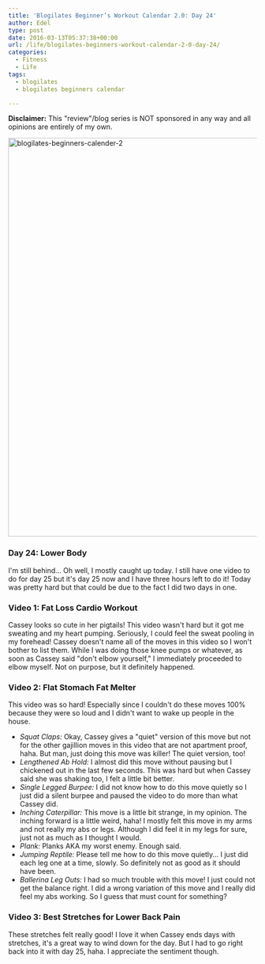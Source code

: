 ```yaml
---
title: 'Blogilates Beginner’s Workout Calendar 2.0: Day 24'
author: Edel
type: post
date: 2016-03-13T05:37:38+00:00
url: /life/blogilates-beginners-workout-calendar-2-0-day-24/
categories:
  - Fitness
  - Life
tags:
  - blogilates
  - blogilates beginners calendar

---
```

**Disclaimer:** This "review"/blog series is NOT sponsored in any way and all opinions are entirely of my own.

<a href="http://scattered.me/wp-content/uploads/2016/02/blogilates-beginners-calender-2.png" rel="attachment wp-att-11076"><img src="http://scattered.me/wp-content/uploads/2016/02/blogilates-beginners-calender-2-1024x806.png" alt="blogilates-beginners-calender-2" width="1024" height="806" class="alignnone size-large wp-image-11076" srcset="http://erzadel.net/blog/wp-content/uploads/2016/02/blogilates-beginners-calender-2-1024x806.png 1024w, http://erzadel.net/blog/wp-content/uploads/2016/02/blogilates-beginners-calender-2-300x236.png 300w, http://erzadel.net/blog/wp-content/uploads/2016/02/blogilates-beginners-calender-2-768x604.png 768w" sizes="(max-width: 1024px) 100vw, 1024px" /></a>

### Day 24: Lower Body

I'm still behind... Oh well, I mostly caught up today. I still have one video to do for day 25 but it's day 25 now and I have three hours left to do it! Today was pretty hard but that could be due to the fact I did two days in one.

### Video 1: Fat Loss Cardio Workout

Cassey looks so cute in her pigtails! This video wasn't hard but it got me sweating and my heart pumping. Seriously, I could feel the sweat pooling in my forehead! Cassey doesn't name all of the moves in this video so I won't bother to list them. While I was doing those knee pumps or whatever, as soon as Cassey said "don't elbow yourself," I immediately proceeded to elbow myself. Not on purpose, but it definitely happened.

<div class="flex-video">
</div>

### Video 2: Flat Stomach Fat Melter

This video was so hard! Especially since I couldn't do these moves 100% because they were so loud and I didn't want to wake up people in the house.

<div class="flex-video">
</div>

  * _Squat Claps:_ Okay, Cassey gives a "quiet" version of this move but not for the other gajillion moves in this video that are not apartment proof, haha. But man, just doing this move was killer! The quiet version, too!
  * _Lengthened Ab Hold:_ I almost did this move without pausing but I chickened out in the last few seconds. This was hard but when Cassey said she was shaking too, I felt a little bit better.
  * _Single Legged Burpee:_ I did not know how to do this move quietly so I just did a silent burpee and paused the video to do more than what Cassey did.
  * _Inching Caterpillar:_ This move is a little bit strange, in my opinion. The inching forward is a little weird, haha! I mostly felt this move in my arms and not really my abs or legs. Although I did feel it in my legs for sure, just not as much as I thought I would.
  * _Plank:_ Planks AKA my worst enemy. Enough said.
  * _Jumping Reptile:_ Please tell me how to do this move quietly... I just did each leg one at a time, slowly. So definitely not as good as it should have been.
  * _Ballerina Leg Outs:_ I had so much trouble with this move! I just could not get the balance right. I did a wrong variation of this move and I really did feel my abs working. So I guess that must count for something?

### Video 3: Best Stretches for Lower Back Pain

These stretches felt really good! I love it when Cassey ends days with stretches, it's a great way to wind down for the day. But I had to go right back into it with day 25, haha. I appreciate the sentiment though.

<div class="flex-video">
</div>


